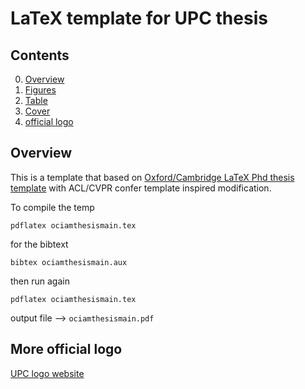 # LaTeX template for UPC thesis 



##  Contents
0. [Overview](#Overview)
3. [Figures](https://github.com/sabirdvd/LaTeX-template-for-UPC-thesis-/tree/main/Figure)
4. [Table](https://github.com/sabirdvd/LaTeX-template-for-UPC-thesis-/tree/main/Table)
5. [Cover](https://github.com/sabirdvd/LaTeX-template-for-UPC-thesis-/tree/main/Cover)
6. [official logo](https://github.com/sabirdvd/LaTeX-template-for-UPC-thesis-/blob/main/README.md#more-official-logo)


## Overview 
This is a template that based on [Oxford/Cambridge LaTeX Phd thesis template](https://github.com/mcmanigle/OxThesis) with ACL/CVPR confer template inspired modification.

To compile the temp 
```
pdflatex ociamthesismain.tex 
```
for the bibtext

```
bibtex ociamthesismain.aux
``` 
then run again 

```
pdflatex ociamthesismain.tex 
```

output file  --> ``ociamthesismain.pdf``

## More official logo  
[UPC logo website](https://www.upc.edu/comunicacio/ca/identitat/principis-de-la-normativa-grafica)
